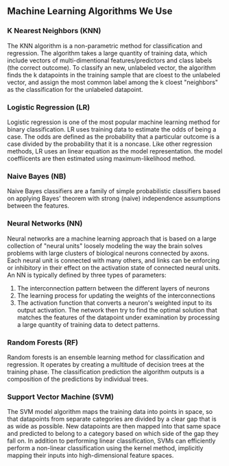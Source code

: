 ## Machine Learning Algorithms We Use

### K Nearest Neighbors (KNN)

The KNN algorithm is a non-parametric method for classification and regression. The algorithm takes a large quantity of training data, which include vectors of multi-dimentional features/predictors and class labels (the correct outcome). To classify an new, unlabeled vector, the algorithm finds the k datapoints in the training sample that are cloest to the unlabeled vector, and assign the most common label among the k cloest "neighbors" as the classification for the unlabeled datapoint.

### Logistic Regression (LR)

Logistic regression is one of the most popular machine learning method for binary classification. LR uses training data to estimate the odds of being a case. The odds are defined as the probability that a particular outcome is a case divided by the probability that it is a noncase. Like other regression methods, LR uses an linear equation as the model representation. the model coeffiicents are then estimated using maximum-likelihood method.

### Naive Bayes (NB)

Naive Bayes classifiers are a family of simple probabilistic classifiers based on applying Bayes' theorem with strong (naive) independence assumptions between the features.

### Neural Networks (NN)

Neural networks are a machine learning approach that is based on a large collection of "neural units" loosely modeling the way the brain solves problems with large clusters of biological neurons connected by axons. Each neural unit is connected with many others, and links can be enforcing or inhibitory in their effect on the activation state of connected neural units. An NN is typically defined by three types of parameters:
1. The interconnection pattern between the different layers of neurons
2. The learning process for updating the weights of the interconnections
3. The activation function that converts a neuron's weighted input to its output activation.
The network then try to find the optimal solution that matches the features of the datapoint under examination by processing a large quantity of training data to detect patterns.

### Random Forests (RF)

Random forests is an ensemble learning method for classification and regression. It operates by creating a multitude of decision trees at the training phase. The classification prediction the algorithm outputs is a composition of the predictions by individual trees.


### Support Vector Machine (SVM)

The SVM model algorithm maps the training data into points in space, so that datapoints from separate categories are divided by a clear gap that is as wide as possible. New datapoints are then mapped into that same space and predicted to belong to a category based on which side of the gap they fall on. In addition to performing linear classification, SVMs can efficiently perform a non-linear classification using the kernel method, implicitly mapping their inputs into high-dimensional feature spaces.












